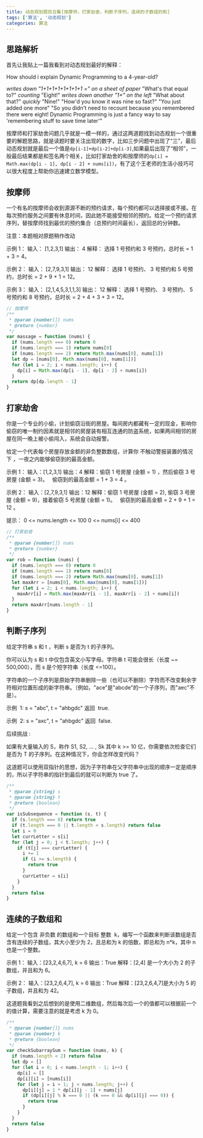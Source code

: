 ```yaml
---
title: 动态规划题目合集[按摩师，打家劫舍，判断子序列，连续的子数组的和]
tags: ['算法', '动态规划']
categories: 算法
---
```


## 思路解析

首先让我贴上一篇我看到对动态规划最好的解释：

How should i explain Dynamic Programming to a 4-year-old?

_writes down "1+1+1+1+1+1+1+1 =" on a sheet of paper_
"What's that equal to?"
_counting_ "Eight!"
_writes down another "1+" on the left_
"What about that?"
_quickly_ "Nine!"
"How'd you know it was nine so fast?"
"You just added one more"
"So you didn't need to recount because you remembered there were eight! Dynamic Programming is just a fancy way to say 'remembering stuff to save time later'"

<!--more-->

按摩师和打家劫舍问题几乎就是一模一样的，通过这两道题找到动态规划一个很重要的解题思路，就是读题时要关注出现的数字，比如三步问题中出现了“三”，最后动态规划就是最后一个值是`dp[i-1]+dp[i-2]+dp[i-3]`,如果最后出现了“相邻”，一般最后结果都是和签名两个相关，比如打家劫舍的和按摩师的`dp[i] = Math.max(dp[i - 1], dp[i - 2] + nums[i])`，有了这个王老师的生活小技巧可以很大程度上帮助你迅速建立数学模型。

## 按摩师

一个有名的按摩师会收到源源不断的预约请求，每个预约都可以选择接或不接。在每次预约服务之间要有休息时间，因此她不能接受相邻的预约。给定一个预约请求序列，替按摩师找到最优的预约集合（总预约时间最长），返回总的分钟数。

注意：本题相对原题稍作改动

示例 1：
输入： [1,2,3,1]
输出： 4
解释： 选择 1 号预约和 3 号预约，总时长 = 1 + 3 = 4。

示例 2：
输入： [2,7,9,3,1]
输出： 12
解释： 选择 1 号预约、 3 号预约和 5 号预约，总时长 = 2 + 9 + 1 = 12。

示例 3：
输入： [2,1,4,5,3,1,1,3]
输出： 12
解释： 选择 1 号预约、 3 号预约、 5 号预约和 8 号预约，总时长 = 2 + 4 + 3 + 3 = 12。

```javascript
// 按摩师
/**
 * @param {number[]} nums
 * @return {number}
 */
var massage = function (nums) {
  if (nums.length === 0) return 0
  if (nums.length === 1) return nums[0]
  if (nums.length === 2) return Math.max(nums[0], nums[1])
  let dp = [nums[0], Math.max(nums[0], nums[1])]
  for (let i = 2; i < nums.length; i++) {
    dp[i] = Math.max(dp[i - 1], dp[i - 2] + nums[i])
  }
  return dp[dp.length - 1]
}
```

## 打家劫舍

你是一个专业的小偷，计划偷窃沿街的房屋。每间房内都藏有一定的现金，影响你偷窃的唯一制约因素就是相邻的房屋装有相互连通的防盗系统，如果两间相邻的房屋在同一晚上被小偷闯入，系统会自动报警。

给定一个代表每个房屋存放金额的非负整数数组，计算你 不触动警报装置的情况下 ，一夜之内能够偷窃到的最高金额。

示例 1：
输入：[1,2,3,1]
输出：4
解释：偷窃 1 号房屋 (金额 = 1) ，然后偷窃 3 号房屋 (金额 = 3)。
  偷窃到的最高金额 = 1 + 3 = 4 。

示例 2：
输入：[2,7,9,3,1]
输出：12
解释：偷窃 1 号房屋 (金额 = 2), 偷窃 3 号房屋 (金额 = 9)，接着偷窃 5 号房屋 (金额 = 1)。
  偷窃到的最高金额 = 2 + 9 + 1 = 12 。

提示：
0 <= nums.length <= 100
0 <= nums[i] <= 400

```javascript
// 打家劫舍
/**
 * @param {number[]} nums
 * @return {number}
 */
var rob = function (nums) {
  if (nums.length === 0) return 0
  if (nums.length === 1) return nums[0]
  if (nums.length === 2) return Math.max(nums[0], nums[1])
  let maxArr = [nums[0], Math.max(nums[0], nums[1])]
  for (let i = 2; i < nums.length; i++) {
    maxArr[i] = Math.max(maxArr[i - 1], maxArr[i - 2] + nums[i])
  }
  return maxArr[nums.length - 1]
}
```

## 判断子序列

给定字符串 s 和 t ，判断 s 是否为 t 的子序列。

你可以认为 s 和 t 中仅包含英文小写字母。字符串 t 可能会很长（长度 ~= 500,000），而 s 是个短字符串（长度 <=100）。

字符串的一个子序列是原始字符串删除一些（也可以不删除）字符而不改变剩余字符相对位置形成的新字符串。（例如，"ace"是"abcde"的一个子序列，而"aec"不是）。

示例  1:
s = "abc", t = "ahbgdc"
返回  true.

示例  2:
s = "axc", t = "ahbgdc"
返回  false.

后续挑战 :

如果有大量输入的 S，称作 S1, S2, ... , Sk 其中 k >= 10 亿，你需要依次检查它们是否为 T 的子序列。在这种情况下，你会怎样改变代码？

这道题可以使用双指针的思想，因为子字符串在父字符串中出现的顺序一定是顺序的，所以子字符串的指针到最后的就可以判断为 true 了。

```javascript
/**
 * @param {string} s
 * @param {string} t
 * @return {boolean}
 */
var isSubsequence = function (s, t) {
  if (s.length === 0) return true
  if (t.length === 0 || t.length < s.length) return false
  let i = 0
  let currLetter = s[i]
  for (let j = 0; j < t.length; j++) {
    if (t[j] === currLetter) {
      i += 1
      if (i >= s.length) {
        return true
      }
      currLetter = s[i]
    }
  }
  return false
}
```

## 连续的子数组和

给定一个包含 非负数 的数组和一个目标 整数  k，编写一个函数来判断该数组是否含有连续的子数组，其大小至少为 2，且总和为 k 的倍数，即总和为 n\*k，其中 n 也是一个整数。

示例 1：
输入：[23,2,4,6,7], k = 6
输出：True
解释：[2,4] 是一个大小为 2 的子数组，并且和为 6。

示例 2：
输入：[23,2,6,4,7], k = 6
输出：True
解释：[23,2,6,4,7]是大小为 5 的子数组，并且和为 42。

这道题我看到之后想到的是使用二维数组，然后每次后一个的值都可以根据前一个的值计算，需要注意的就是考虑 k 为 0。

```javascript
/**
 * @param {number[]} nums
 * @param {number} k
 * @return {boolean}
 */
var checkSubarraySum = function (nums, k) {
  if (nums.length < 2) return false
  let dp = []
  for (let i = 0; i < nums.length - 1; i++) {
    dp[i] = []
    dp[i][i] = [nums[i]]
    for (let j = i + 1; j < nums.length; j++) {
      dp[i][j] = 1 * dp[i][j - 1] + nums[j]
      if (dp[i][j] % k === 0 || (k === 0 && dp[i][j] === 0)) {
        return true
      }
    }
  }
  return false
}
```
